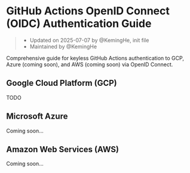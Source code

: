 # GitHub Actions OpenID Connect (OIDC) Authentication Guide

> - Updated on 2025-07-07 by @KemingHe, init file
> - Maintained by @KemingHe

Comprehensive guide for keyless GitHub Actions authentication to GCP, Azure (coming soon), and AWS (coming soon) via OpenID Connect.

## Google Cloud Platform (GCP)

TODO

## Microsoft Azure

Coming soon...

## Amazon Web Services (AWS)

Coming soon...
